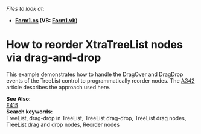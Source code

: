 <!-- default file list -->
*Files to look at*:

* **[Form1.cs](./CS/Form1.cs) (VB: [Form1.vb](./VB/Form1.vb))**
<!-- default file list end -->
# How to reorder XtraTreeList nodes via drag-and-drop


<p>This example demonstrates how to handle the DragOver and DragDrop events of the TreeList control to programmatically reorder nodes. The <a href="https://www.devexpress.com/Support/Center/p/A342">A342</a> article describes the approach used here.</p><p><strong>See Also:</strong><br/>
<a href="https://www.devexpress.com/Support/Center/p/E415">E415</a>

<br/>
<strong>Search keywords:</strong><br/>
TreeList, drag-drop in TreeList, TreeList drag-drop, TreeList drag nodes, TreeList drag and drop nodes, Reorder nodes</p>
